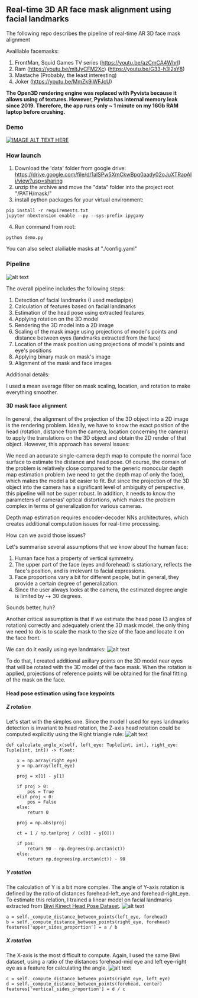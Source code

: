 ## Real-time 3D AR face mask alignment using facial landmarks
The following repo describes the pipeline of real-time AR 3D face mask alignment 

Availiable facemasks:
1. FrontMan, Squid Games TV series (https://youtu.be/azCmCA4WhrI)
2. Ram (https://youtu.be/mltJyCFM2Xc) (https://youtu.be/G33-h3I2sY8)
3. Mastache (Probably, the least interesting)
4. Joker (https://youtu.be/MmZk9iWFJcU)

**The Open3D rendering engine was replaced with Pyvista because it allows using of textures. However, Pyvista has internal memory leak since 2019. Therefore, the app runs only ~ 1 minute on my 16Gb RAM laptop before crushing.**

### Demo
[![IMAGE ALT TEXT HERE](https://github.com/DmitriiShubin/3d_mask/blob/main/src/preview_1.png)](https://youtu.be/azCmCA4WhrI)

### How launch

1. Download the 'data' folder from google drive: https://drive.google.com/file/d/1alSPw5XmCkwBpq0aady02oJuXTRapAIi/view?usp=sharing
2. unzip the archive and move the "data" folder into the project root "/PATH/mask/"
3. install python packages for your virtual environment:
```
pip install -r requirements.txt
jupyter nbextension enable --py --sys-prefix ipygany
```
4. Run command from root:
```
python demo.py
```

You can also select alailiable masks at "./config.yaml"

### Pipeline
![alt text](https://github.com/DmitriiShubin/3d_mask/blob/main/src/pipeline.jpg)


The overall pipeline includes the following steps:

1. Detection of facial landmarks (I used mediapipe)
2. Calculation of features based on facial landmarks
3. Estimation of the head pose using extracted features
4. Applying rotation on the 3D model
5. Rendering the 3D model into a 2D image
6. Scaling of the mask image using projections of model's points and distance between eyes (landmarks extracted from the face)
7. Location of the mask position using projections of model's points and eye's positions
8. Applying binary mask on mask's image
9. Alignment of the mask and face images

Additional details:

I used a mean average filter on mask scaling, location, and rotation to make everything smoother.

#### 3D mask face alignment

In general, the alignment of the projection of the 3D object into a 2D image is the rendering problem. Ideally, we have to know the exact position of the head (rotation, distance from the camera, location concerning the camera) to apply the translations on the 3D object and obtain the 2D render of that object. However, this approach has several issues:

We need an accurate single-camera depth map to compute the normal face surface to estimate the distance and head pose. Of course, the domain of the problem is relatively close compared to the generic monocular depth map estimation problem (we need to get the depth map of only the face), which makes the model a bit easier to fit. But since the projection of the 3D object into the camera has a significant level of ambiguity of perspective, this pipeline will not be super robust. In addition, it needs to know the parameters of cameras' optical distortions, which makes the problem complex in terms of generalization for various cameras.

Depth map estimation requires encoder-decoder NNs architectures, which creates additional computation issues for real-time processing.

How can we avoid those issues?

Let's summarise several assumptions that we know about the human face:

1. Human face has a property of vertical symmetry.
2. The upper part of the face (eyes and forehead) is stationary, reflects the face's position, and is irrelevant to facial expressions.
3. Face proportions vary a bit for different people, but in general, they provide a certain degree of generalization.
4. Since the user always looks at the camera, the estimated degree angle is limited by -+ 30 degrees.

Sounds better, huh?

Another critical assumption is that if we estimate the head pose (3 angles of rotation) correctly and adequately orient the 3D mask model, the only thing we need to do is to scale the mask to the size of the face and locate it on the face front.

We can do it easily using eye landmarks: 
![alt text](https://github.com/DmitriiShubin/3d_mask/blob/main/src/landmarks.jpg)

To do that, I created additional axillary points on the 3D model near eyes that will be rotated with the 3D model of the face mask. When the rotation is applied, projections of reference points will be obtained for the final fitting of the mask on the face.


#### Head pose estimation using face keypoints

##### Z rotation
Let's start with the simples one. Since the model I used for eyes landmarks detection is invariant to head rotation, the Z-axis head rotation could be computed explicitly using the Right triangle rule:
![alt text](https://github.com/DmitriiShubin/3d_mask/blob/main/src/z_rotation.jpg)

```
def calculate_angle_x(self, left_eye: Tuple[int, int], right_eye: Tuple[int, int]) -> float:

    x = np.array(right_eye)
    y = np.array(left_eye)

    proj = x[1] - y[1]

    if proj > 0:
        pos = True
    elif proj < 0:
        pos = False
    else:
        return 0

    proj = np.abs(proj)

    ct = 1 / np.tan(proj / (x[0] - y[0]))

    if pos:
        return 90 - np.degrees(np.arctan(ct))
    else:
        return np.degrees(np.arctan(ct)) - 90
```

##### Y rotation
The calculation of Y is a bit more complex. The angle of Y-axis rotation is defined by the ratio of distances forehead-left_eye and forehead-right_eye. To estimate this relation, I trained a linear model on facial landmarks extracted from [Biwi Kinect Head Pose Dataset](https://www.kaggle.com/kmader/biwi-kinect-head-pose-database).
![alt text](https://github.com/DmitriiShubin/3d_mask/blob/main/src/y_rotation.jpg)

```
a = self._compute_distance_between_points(left_eye, forehead)
b = self._compute_distance_between_points(right_eye, forehead)
features['upper_sides_proportion'] = a / b
```

##### X rotation
The X-axis is the most difficult to compute. Again, I used the same Biwi dataset, using a ratio of the distances forehead-mid eye and left eye-right eye as a feature for calculating the angle.
![alt text](https://github.com/DmitriiShubin/3d_mask/blob/main/src/x_rotation.jpg)

```
c = self._compute_distance_between_points(right_eye, left_eye)
d = self._compute_distance_between_points(forehead, center)
features['vertical_sides_proportion'] = d / c
```
